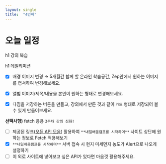 ```yaml
---
layout: single
title:  "4번째"
---
```



# 오늘 일정

h1 강의 복습

h1 데일리미션  
- [x]  배경 이미지 변경 → 5개월간 함께 할 온라인 학습공간, Zep안에서 원하는 이미지를 캡쳐하여 변경해보세요.
- [x]  앨범 이미지/제목/내용을 본인이 원하는 형태로 변경해보세요. 
- [x]  다짐을 저장하는 버튼을 만들고, 강의에서 만든 것과 같이 `카드` 형태로 저장되어 볼 수 있게 만들어보세요.


**선택사항)** fetch 응용 `3주차 강의 심화!`
- [ ]  제공된 링크([오픈 API 모음](https://iotnbigdata.tistory.com/434)) 활용하여 `**내일배움캠프를 시작하며**` 사이트 상단에 원하는 정보로 Fetch 적용해보기
- [x]  `**내일배움캠프를 시작하며**` 서버 접속 시 현지 미세먼지 농도가 Alert으로 나오게 설정하기
- [ ]  이 외로 사이트에 넣어보고 싶은 API가 있다면 마음껏 활용해주세요.
